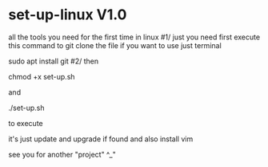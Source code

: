 # set-up-linux V1.0
 all the tools you need for the first time in linux 
#1/
 just you need first execute this command to git clone the file if you want to use just terminal 


 sudo apt install git 
#2/
then

chmod +x set-up.sh

and 

./set-up.sh

to execute 


it's just update and upgrade if found and also install vim

see you for another "project" ^_"
